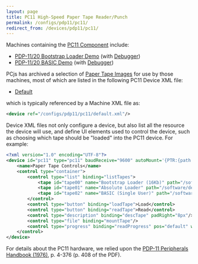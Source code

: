 ```yaml
---
layout: page
title: PC11 High-Speed Paper Tape Reader/Punch
permalink: /configs/pdp11/pc11/
redirect_from: /devices/pdp11/pc11/
---
```


Machines containing the [PC11 Component](/machines/dec/pdp11/lib/pc11.js) include:

- [PDP-11/20 Bootstrap Loader Demo](/machines/dec/pdp11/1120/bootstrap/) (with [Debugger](/machines/dec/pdp11/1120/bootstrap/debugger/))
- [PDP-11/20 BASIC Demo](/machines/dec/pdp11/1120/basic/) (with [Debugger](/machines/dec/pdp11/1120/basic/debugger/))

PCjs has archived a selection of [Paper Tape Images](/software/dec/pdp11/tapes/) for use by those machines, most of which are
listed in the following PC11 Device XML file:

- [Default](/configs/pdp11/pc11/default.xml)

which is typically referenced by a Machine XML file as:

```xml
<device ref="/configs/pdp11/pc11/default.xml"/>
```
		
Device XML files not only configure a device, but also list all the resource the device will use, and define UI elements
used to control the device, such as choosing which tape should be "loaded" into the PC11 device.  For example:

```xml
<?xml version="1.0" encoding="UTF-8"?>
<device id="pc11" type="pc11" baudReceive="9600" autoMount='{PTR:{path:"/software/dec/pdp11/boot/bootstrap/BOOTSTRAP-16KB.json"}}' pos="left" width="35%" padLeft="8px" padBottom="8px">
    <name>Paper Tape Controls</name>
    <control type="container">
        <control type="list" binding="listTapes">
            <tape id="tape00" name="Bootstrap Loader (16Kb)" path="/software/dec/pdp11/boot/bootstrap/BOOTSTRAP-16KB.json"/>
            <tape id="tape01" name="Absolute Loader" path="/software/dec/pdp11/tapes/absloader/DEC-11-L2PC-PO.json"/>
            <tape id="tape02" name="BASIC (Single User)" path="/software/dec/pdp11/tapes/basic/DEC-11-AJPB-PB.json"/>
        </control>
        <control type="button" binding="loadTape">Load</control>
        <control type="button" binding="readTape">Read</control>
        <control type="description" binding="descTape" padRight="8px"/>
        <control type="file" binding="mountTape"/>
        <control type="progress" binding="readProgress" pos="default" width="250px" padTop="8px">Tape Progress</control>
    </control>
</device>
```

For details about the PC11 hardware, we relied upon the [PDP-11 Peripherals Handbook (1976)](https://1drv.ms/b/s!ArcO_mFRe1Z9gp5KhoASjxuqs-WIMg?e=yb7rXz),
p. 4-376 (p. 408 of the PDF).
